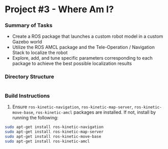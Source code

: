 # Project #3 - Where Am I?

### Summary of Tasks
- Create a ROS package that launches a custom robot model in a custom Gazebo world
- Utilize the ROS AMCL package and the Tele-Operation / Navigation Stack to localize the robot
- Explore, add, and tune specific parameters corresponding to each package to achieve the best possible localization results

### Directory Structure
```bash

```

### Build Instructions
1. Ensure `ros-kinetic-navigation`, `ros-kinetic-map-server`, `ros-kinetic-move-base`, `ros-kinetic-amcl` packages are installed. If not, install by running the following:
```bash
sudo apt-get install ros-kinetic-navigation
sudo apt-get install ros-kinetic-map-server
sudo apt-get install ros-kinetic-move-base
sudo apt-get install ros-kinetic-amcl
```
